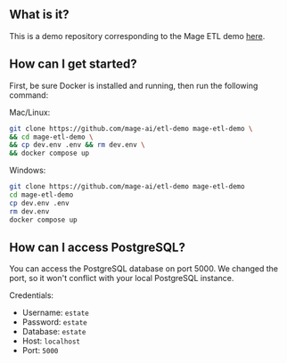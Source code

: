 ## What is it?

This is a demo repository corresponding to the Mage ETL demo [here](http://docs.mage.ai/guides/load-api-data).

## How can I get started?

First, be sure Docker is installed and running, then run the following command:

Mac/Linux:

```bash 
git clone https://github.com/mage-ai/etl-demo mage-etl-demo \
&& cd mage-etl-demo \
&& cp dev.env .env && rm dev.env \
&& docker compose up
```

Windows:

```bash 
git clone https://github.com/mage-ai/etl-demo mage-etl-demo 
cd mage-etl-demo
cp dev.env .env
rm dev.env
docker compose up
```

## How can I access PostgreSQL?
You can access the PostgreSQL database on port 5000. We changed the port, so it won't conflict with your local PostgreSQL instance.

Credentials:
- Username: `estate`
- Password: `estate`
- Database: `estate`
- Host: `localhost`
- Port: `5000`